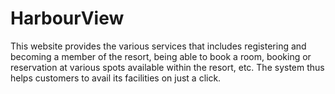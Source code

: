 # HarbourView
This website provides the various services that includes registering and becoming a member of the resort, being able to book a room, booking or reservation at various spots available within the resort, etc. The system thus helps customers to avail its facilities on just a click. 
